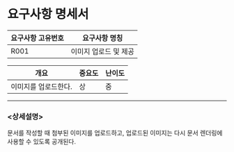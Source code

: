 요구사항 명세서
===================


|요구사항 고유번호|요구사항 명칭|
|---|---|
|R001|이미지 업로드 및 제공|    
  
|개요|중요도|난이도|
|---|---|---|
|이미지를 업로드한다.|상|중|

---
### <상세설명>  
문서를 작성할 때 첨부된 이미지를 업로드하고, 업로드된 이미지는 다시 문서 렌더링에 사용할 수 있도록 공개된다.